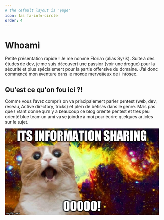 ```yaml
---
# the default layout is 'page'
icon: fas fa-info-circle
order: 4
---
```


# Whoami 

Petite présentation rapide !
Je me nomme Florian (alias Syzik).
Suite à des études de dev, je me suis découvert une passion (voir une drogue) pour la sécurité et plus spécialement pour la partie offensive du domaine. J'ai donc commencé mon aventure dans le monde merveilleux de l'infosec.

## Qu'est ce qu'on fou ici ?!

Comme vous l’avez compris on va principalement parler pentest (web, dev, réseau, Active directory, tricks) et plein de bêtises dans le genre.
Mais pas que ! Étant donné qu'il y a beaucoup de blog orienté pentest et très peu orienté blue team un ami va se joindre à moi pour écrire quelques articles sur le sujet.

![](/assets/img/knwolegeSharing.jpg)


